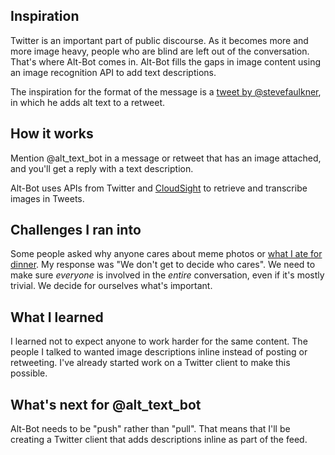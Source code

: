## Inspiration

Twitter is an important part of public discourse. As it becomes more and more image heavy, people who are blind are left out of the conversation. That's where Alt-Bot comes in. Alt-Bot fills the gaps in image content using an image recognition API to add text descriptions.

The inspiration for the format of the message is a [tweet by @stevefaulkner](https://twitter.com/stevefaulkner/status/589156887628795905), in which he adds alt text to a retweet.

## How it works

Mention @alt_text_bot in a message or retweet that has an image attached, and you'll get a reply with a text description.

Alt-Bot uses APIs from Twitter and [CloudSight](http://cloudsightapi.com/) to retrieve and transcribe images in Tweets.

## Challenges I ran into

Some people asked why anyone cares about meme photos or [what I ate for dinner](https://twitter.com/alt_text_bot/status/589771333015306240). My response was "We don't get to decide who cares". We need to make sure *everyone* is involved in the *entire* conversation, even if it's mostly trivial. We decide for ourselves what's important.

## What I learned

I learned not to expect anyone to work harder for the same content. The people I talked to wanted image descriptions inline instead of posting or retweeting. I've already started work on a Twitter client to make this possible.

## What's next for @alt_text_bot

Alt-Bot needs to be "push" rather than "pull". That means that I'll be creating a Twitter client that adds descriptions inline as part of the feed.
